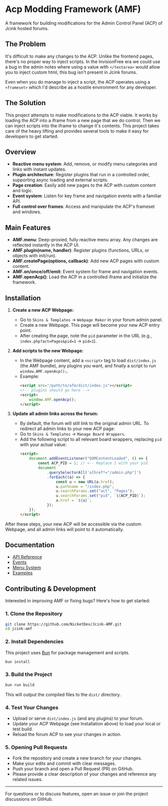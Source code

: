 # Acp Modding Framework (AMF)

A framework for building modifications for the Admin Control Panel (ACP) of Jcink hosted forums.

## The Problem

It's difficult to make any changes to the ACP. Unlike the frontend pages, there's no proper way to inject scripts. In the InvisionFree era we could use a bug in the admin notes where using a value with `</textarea>` would allow you to inject custom html, this bug isn't present in Jcink forums.

Even when you do manage to inject a script, the ACP operates using a `<frameset>` which I'd describe as a hostile environment for any developer.

## The Solution

This project attempts to make modifications to the ACP viable. It works by loading the ACP into a iframe from a new page that we do control. Then we can inject scripts into the iframe to change it's contents. This project takes care of the heavy lifting and provides several tools to make it easy for developers to get started.

## Overview

-   **Reactive menu system**: Add, remove, or modify menu categories and links with instant updates.
-   **Plugin architecture**: Register plugins that run in a controlled order, supporting async loading and external scripts.
-   **Page creation**: Easily add new pages to the ACP with custom content and logic.
-   **Event system**: Listen for key frame and navigation events with a familiar API.
-   **Full control over frames**: Access and manipulate the ACP's frameset and windows.

## Main Features

-   **AMF.menu**: Deep-proxied, fully reactive menu array. Any changes are reflected instantly in the ACP UI.
-   **AMF.plugin(name, handler)**: Register plugins (functions, URLs, or objects with init/run).
-   **AMF.createPage(options, callback)**: Add new ACP pages with custom content.
-   **AMF.on/once/off/emit**: Event system for frame and navigation events.
-   **AMF.openAcp()**: Load the ACP in a controlled iframe and initialize the framework.

## Installation

1. **Create a new ACP Webpage:**

    - Go to `Skins & Templates` → `Webpage Maker` in your forum admin panel.
    - Create a new Webpage. This page will become your new ACP entry point.
    - After creating the page, note the `pid` parameter in the URL (e.g., `index.php?act=Pages&pid=1` → `pid=1`).

2. **Add scripts to the new Webpage:**

    - In the Webpage content, add a `<script>` tag to load `dist/index.js` (the AMF bundle), any plugins you want, and finally a script to run `window.AMF.openAcp();`.
    - Example:
        ```html
        <script src="/path/to/afm/dist/index.js"></script>
        <!-- plugins should go here -->
        <script>
        	window.AMF.openAcp();
        </script>
        ```

3. **Update all admin links across the forum:**
    - By default, the forum will still link to the original admin URL. To redirect all admin links to your new ACP page:
    - Go to `Skins & Templates` → `Manage Board Wrappers`.
    - Add the following script to all relevant board wrappers, replacing `pid` with your actual value:
        ```html
        <script>
        	document.addEventListener("DOMContentLoaded", () => {
        		const ACP_PID = 1; // <-- Replace 1 with your pid
        		document
        			.querySelectorAll('a[href*="/admin.php"]')
        			.forEach((a) => {
        				const u = new URL(a.href);
        				u.pathname = "/index.php";
        				u.searchParams.set("act", "Pages");
        				u.searchParams.set("pid", `${ACP_PID}`);
        				a.href = `${u}`;
        			});
        	});
        </script>
        ```

After these steps, your new ACP will be accessible via the custom Webpage, and all admin links will point to it automatically.

## Documentation

-   [API Reference](docs/api.md)
-   [Events](docs/events.md)
-   [Menu System](docs/menu.md)
-   [Examples](docs/examples.md)

## Contributing & Development

Interested in improving AMF or fixing bugs? Here's how to get started:

### 1. Clone the Repository

```sh
git clone https://github.com/NicketDev/Jcink-AMF.git
cd jcink-amf
```

### 2. Install Dependencies

This project uses [Bun](https://bun.sh/) for package management and scripts.

```sh
bun install
```

### 3. Build the Project

```sh
bun run build
```

This will output the compiled files to the `dist/` directory.

### 4. Test Your Changes

-   Upload or serve `dist/index.js` (and any plugins) to your forum.
-   Update your ACP Webpage (see Installation above) to load your local or test build.
-   Reload the forum ACP to see your changes in action.

### 5. Opening Pull Requests

-   Fork the repository and create a new branch for your changes.
-   Make your edits and commit with clear messages.
-   Push your branch and open a Pull Request (PR) on GitHub.
-   Please provide a clear description of your changes and reference any related issues.

---

For questions or to discuss features, open an issue or join the project discussions on GitHub.
